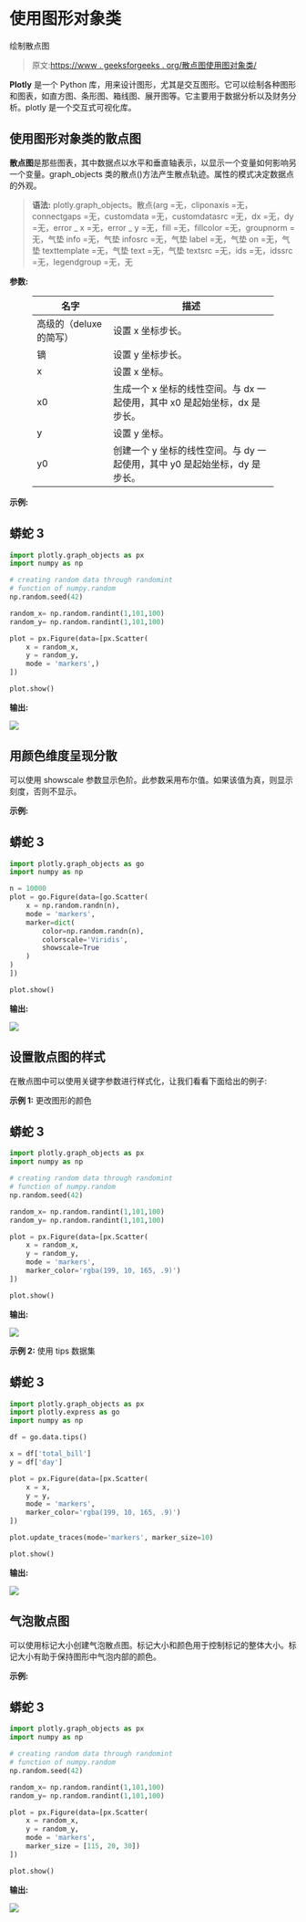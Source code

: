# 使用图形对象类

绘制散点图

> 原文:[https://www . geeksforgeeks . org/散点图使用图对象类/](https://www.geeksforgeeks.org/scatter-plot-in-plotly-using-graph_objects-class/)

**Plotly** 是一个 Python 库，用来设计图形，尤其是交互图形。它可以绘制各种图形和图表，如直方图、条形图、箱线图、展开图等。它主要用于数据分析以及财务分析。plotly 是一个交互式可视化库。

## 使用图形对象类的散点图

**散点图**是那些图表，其中数据点以水平和垂直轴表示，以显示一个变量如何影响另一个变量。graph_objects 类的散点()方法产生散点轨迹。属性的模式决定数据点的外观。

> **语法:** plotly.graph_objects。散点(arg =无，cliponaxis =无，connectgaps =无，customdata =无，customdatasrc =无，dx =无，dy =无，error _ x =无，error _ y =无，fill =无，fillcolor =无，groupnorm =无，气垫 info =无，气垫 infosrc =无，气垫 label =无，气垫 on =无，气垫 texttemplate =无，气垫 text =无，气垫 textsrc =无，ids =无，idssrc =无，legendgroup =无，无

**参数:**

<figure class="table">

| 名字 | 描述 |
| --- | --- |
| 高级的（deluxe 的简写） | 设置 x 坐标步长。 |
| 镝 | 设置 y 坐标步长。 |
| x | 设置 x 坐标。 |
| x0 | 生成一个 x 坐标的线性空间。与 dx 一起使用，其中 x0 是起始坐标，dx 是步长。 |
| y | 设置 y 坐标。 |
| y0 | 创建一个 y 坐标的线性空间。与 dy 一起使用，其中 y0 是起始坐标，dy 是步长。 |

</figure>

**示例:**

## 蟒蛇 3

```py
import plotly.graph_objects as px
import numpy as np

# creating random data through randomint
# function of numpy.random
np.random.seed(42)

random_x= np.random.randint(1,101,100)
random_y= np.random.randint(1,101,100)

plot = px.Figure(data=[px.Scatter(
    x = random_x,
    y = random_y,
    mode = 'markers',)
])

plot.show()
```

**输出:**

![](img/cfc66d08b9b732ed5f584445fcbefa4b.png)

## 用颜色维度呈现分散

可以使用 showscale 参数显示色阶。此参数采用布尔值。如果该值为真，则显示刻度，否则不显示。

**示例:**

## 蟒蛇 3

```py
import plotly.graph_objects as go
import numpy as np

n = 10000
plot = go.Figure(data=[go.Scatter(
    x = np.random.randn(n),
    mode = 'markers',
    marker=dict(
        color=np.random.randn(n),
        colorscale='Viridis',
        showscale=True
    )
)
])

plot.show()
```

**输出:**

![](img/3d8fa05908ac694c3e79594adb9ac0c7.png)

## 设置散点图的样式

在散点图中可以使用关键字参数进行样式化，让我们看看下面给出的例子:

**示例 1:** 更改图形的颜色

## 蟒蛇 3

```py
import plotly.graph_objects as px
import numpy as np

# creating random data through randomint
# function of numpy.random
np.random.seed(42)

random_x= np.random.randint(1,101,100)
random_y= np.random.randint(1,101,100)

plot = px.Figure(data=[px.Scatter(
    x = random_x,
    y = random_y,
    mode = 'markers',
    marker_color='rgba(199, 10, 165, .9)')
])

plot.show()
```

**输出:**

![](img/525e7f956e4230a60360852716f0b55d.png)

**示例 2:** 使用 tips 数据集

## 蟒蛇 3

```py
import plotly.graph_objects as px
import plotly.express as go
import numpy as np

df = go.data.tips()

x = df['total_bill']
y = df['day']

plot = px.Figure(data=[px.Scatter(
    x = x,
    y = y,
    mode = 'markers',
    marker_color='rgba(199, 10, 165, .9)')
])

plot.update_traces(mode='markers', marker_size=10)

plot.show()
```

**输出:**

![](img/b24a354847ee24203383506aa61200a8.png)

## 气泡散点图

可以使用标记大小创建气泡散点图。标记大小和颜色用于控制标记的整体大小。标记大小有助于保持图形中气泡内部的颜色。

**示例:**

## 蟒蛇 3

```py
import plotly.graph_objects as px
import numpy as np

# creating random data through randomint
# function of numpy.random
np.random.seed(42)

random_x= np.random.randint(1,101,100)
random_y= np.random.randint(1,101,100)

plot = px.Figure(data=[px.Scatter(
    x = random_x,
    y = random_y,
    mode = 'markers',
    marker_size = [115, 20, 30])
])

plot.show()
```

**输出:**

![](img/edfaa242a9f888e1391b31adfd4062c1.png)